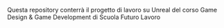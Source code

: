 Questa repository conterrà il progetto di lavoro su Unreal del corso
Game Design & Game Development di Scuola Futuro Lavoro